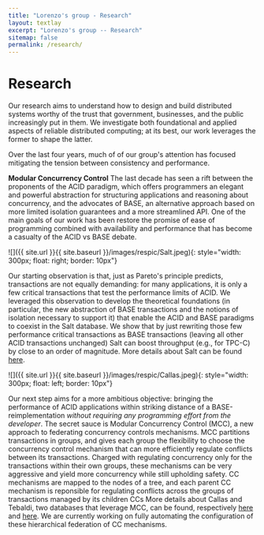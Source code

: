 ```yaml
---
title: "Lorenzo's group - Research"
layout: textlay
excerpt: "Lorenzo's group -- Research"
sitemap: false
permalink: /research/
---
```


# Research

Our research aims to understand how to design and build distributed systems worthy of the  trust that government, businesses, and the public  increasingly put in them. We investigate both foundational and applied aspects of reliable distributed computing; at its best, our work leverages the former to shape the latter.
 
Over the last four years, much of of our group's attention has focused mitigating the tension between consistency and performance.

**Modular Concurrency Control**  The last decade has seen a rift between the proponents  of the ACID paradigm, which offers programmers an elegant and powerful abstraction for structuring applications and reasoning about concurrency, and the advocates of BASE, an alternative approach  based on more limited isolation guarantees and a more streamlined API. One of the main goals of our work has been restore the promise of ease of programming combined with availability and performance that has become a casualty of the ACID vs BASE debate.  

![]({{ site.url }}{{ site.baseurl }}/images/respic/Salt.jpeg){: style="width: 300px; float: right; border: 10px"}

Our starting observation is that, just as Pareto's principle predicts, transactions are not equally demanding: for many applications, it is only a few critical transactions that test the performance limits of ACID. We leveraged this observation to develop the theoretical foundations (in particular, the new abstraction of BASE transactions and the notions of isolation necessary to support it) that  enable the ACID and BASE paradigms to coexist in the Salt database. We show that by just rewriting those few performance critical transactions as BASE transactions (leaving all other ACID transactions unchanged) Salt can boost throughput (e.g., for TPC-C) by close to an order of magnitude. More details about Salt can be found [here](http://www.cs.cornell.edu/lorenzo/papers/Chao14Salt.pdf).

![]({{ site.url }}{{ site.baseurl }}/images/respic/Callas.jpeg){: style="width: 300px; float: left; border: 10px"}

Our next step aims for a more ambitious objective: bringing the performance of ACID applications within striking distance of a BASE-reimplementation _without requiring any programming effort from the developer_.  The secret sauce is Modular Concurrency Control (MCC), a new approach to federating concurrency controls mechanisms. MCC  partitions transactions in groups, and gives each group the flexibility to choose the concurrency control mechanism that can more efficiently regulate conflicts between its transactions.  Charged with regulating concurrency only for the transactions within their own groups, these mechanisms can be very aggressive and yield more concurrency while still upholding safety. CC mechanisms are mapped to the nodes of a tree, and each parent CC mechanism is reponsible for regulating conflicts across the groups of transactions managed by its children CCs  More details about Callas and Tebaldi, two databases that leverage MCC, can be found, respectively [here](http://www.cs.cornell.edu/lorenzo/papers/Chao15Callas.pdf) and [here](http://www.cs.cornell.edu/lorenzo/papers/Su17Bringing.pdf). We are currently working on fully automating the configuration of these hierarchical federation of CC mechanisms.





